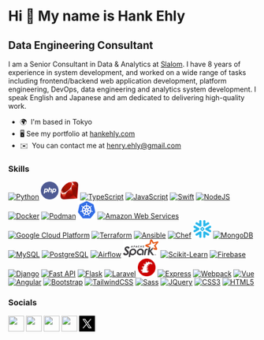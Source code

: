 Hi 👋 My name is Hank Ehly
==========================

Data Engineering Consultant
---------------------------

I am a Senior Consultant in Data & Analytics at <a href="https://www.slalom.com/" target="_blank">Slalom</a>. I have 8 years of experience in system development, and worked on a wide range of tasks including frontend/backend web application development, platform engineering, DevOps, data engineering and analytics system development. I speak English and Japanese and am dedicated to delivering high-quality work.

* 🌍  I'm based in Tokyo
* 🖥️  See my portfolio at [hankehly.com](http://hankehly.com)
* ✉️  You can contact me at [henry.ehly@gmail.com](mailto:henry.ehly@gmail.com)

### Skills

<p align="left">
<!-- languages -->
<a href="https://www.python.org/" target="_blank" rel="noreferrer"><img src="https://raw.githubusercontent.com/danielcranney/readme-generator/main/public/icons/skills/python-colored.svg" width="36" height="36" alt="Python" /></a>
<a href="https://www.php.net/" target="_blank" rel="noreferrer"><img src="img/php.png" width="36" height="36" alt="PHP" /></a>
<a href="https://www.ruby-lang.org/" target="_blank" rel="noreferrer"><img src="img/ruby.png" width="36" height="36" alt="Ruby" /></a>
<a href="https://www.typescriptlang.org/" target="_blank" rel="noreferrer"><img src="https://raw.githubusercontent.com/danielcranney/readme-generator/main/public/icons/skills/typescript-colored.svg" width="36" height="36" alt="TypeScript" /></a>
<a href="https://developer.mozilla.org/en-US/docs/Web/JavaScript" target="_blank" rel="noreferrer"><img src="https://raw.githubusercontent.com/danielcranney/readme-generator/main/public/icons/skills/javascript-colored.svg" width="36" height="36" alt="JavaScript" /></a>
<a href="https://developer.apple.com/swift/" target="_blank" rel="noreferrer"><img src="https://raw.githubusercontent.com/danielcranney/readme-generator/main/public/icons/skills/swift-colored.svg" width="36" height="36" alt="Swift" /></a>
<a href="https://nodejs.org/en/" target="_blank" rel="noreferrer"><img src="https://raw.githubusercontent.com/danielcranney/readme-generator/main/public/icons/skills/nodejs-colored.svg" width="36" height="36" alt="NodeJS" /></a>
<!-- infra -->
<a href="https://www.docker.com/" target="_blank" rel="noreferrer"><img src="https://www.docker.com/wp-content/uploads/2022/03/vertical-logo-monochromatic.png" width="36" height="36" alt="Docker" /></a>
<a href="https://podman.io/" target="_blank" rel="noreferrer"><img src="https://cdn-ak.f.st-hatena.com/images/fotolife/t/tnk4on/20210922/20210922053538.png" width="36" height="36" alt="Podman" /></a>
<a href="https://kubernetes.io/" target="_blank" rel="noreferrer"><img src="img/kubernetes-logo.png" width="36" height="36" alt="Kubernetes" /></a>
<a href="https://aws.amazon.com/" target="_blank" rel="noreferrer"><img src="https://pronto-core-cdn.prontomarketing.com/2/wp-content/uploads/sites/1614/2019/07/21743298_1406722539365107_4308832733562613967_n.png" width="36" height="36" alt="Amazon Web Services" /></a>
<a href="https://console.cloud.google.com" target="_blank" rel="noreferrer"><img src="https://img2.freepng.es/20190612/vok/kisspng-cloud-computing-google-cloud-platform-cloud-storag-google-cloud-logo-png-image-free-download-searchpn-5d01a5ae4d22e9.530730771560389038316.jpg" width="36" height="36" alt="Google Cloud Platform" /></a>
<a href="https://www.terraform.io/" target="_blank" rel="noreferrer"><img src="https://brandeps.com/logo-download/T/Terraform-logo-vector-01.svg" width="36" height="36" alt="Terraform" /></a>
<a href="https://www.ansible.com/" target="_blank" rel="noreferrer"><img src="https://encrypted-tbn0.gstatic.com/images?q=tbn:ANd9GcTFxMUn8xvTFe_VyxKkZ2amISvULap6Lg0ZD7CwuPFfeA&s" width="36" height="36" alt="Ansible" /></a>
<a href="https://docs.chef.io/ruby/" target="_blank" rel="noreferrer"><img src="https://www.clipartmax.com/png/middle/270-2709691_chef-opscode.png" width="36" height="36" alt="Chef" /></a>
<!-- databases -->
<a href="https://www.snowflake.com/" target="_blank" rel="noreferrer"><img src="img/snowflake-logo.png" width="36" height="36" alt="Snowflake" /></a>
<a href="https://www.mongodb.com/" target="_blank" rel="noreferrer"><img src="https://raw.githubusercontent.com/danielcranney/readme-generator/main/public/icons/skills/mongodb-colored.svg" width="36" height="36" alt="MongoDB" /></a>
<a href="https://www.mysql.com/" target="_blank" rel="noreferrer"><img src="https://raw.githubusercontent.com/danielcranney/readme-generator/main/public/icons/skills/mysql-colored.svg" width="36" height="36" alt="MySQL" /></a>
<a href="https://www.postgresql.org/" target="_blank" rel="noreferrer"><img src="https://raw.githubusercontent.com/danielcranney/readme-generator/main/public/icons/skills/postgresql-colored.svg" width="36" height="36" alt="PostgreSQL" /></a>
<!-- frameworks -->
<a href="https://airflow.apache.org/" target="_blank" rel="noreferrer"><img src="https://airflow.apache.org/docs/apache-airflow/1.10.6/_images/pin_large.png" width="36" height="36" alt="Airflow" /></a>
<a href="https://spark.apache.org/docs/latest/api/python/" target="_blank" rel="noreferrer"><img src="img/apache-spark-logo.png" width="72" height="36" alt="Spark" /></a>
<a href="https://scikit-learn.org/" target="_blank" rel="noreferrer"><img src="https://upload.wikimedia.org/wikipedia/commons/thumb/0/05/Scikit_learn_logo_small.svg/1200px-Scikit_learn_logo_small.svg.png" width="36" height="36" alt="Scikit-Learn" /></a>
<a href="https://firebase.google.com/" target="_blank" rel="noreferrer"><img src="https://raw.githubusercontent.com/danielcranney/readme-generator/main/public/icons/skills/firebase-colored.svg" width="36" height="36" alt="Firebase" /></a>
<a href="https://www.djangoproject.com/" target="_blank" rel="noreferrer"><img src="https://raw.githubusercontent.com/danielcranney/readme-generator/main/public/icons/skills/django-colored.svg" width="36" height="36" alt="Django" /></a>
<a href="https://fastapi.tiangolo.com/" target="_blank" rel="noreferrer"><img src="https://raw.githubusercontent.com/danielcranney/readme-generator/main/public/icons/skills/fastapi-colored.svg" width="36" height="36" alt="Fast API" /></a>
<a href="https://flask.palletsprojects.com/en/2.0.x/" target="_blank" rel="noreferrer"><img src="https://raw.githubusercontent.com/danielcranney/readme-generator/main/public/icons/skills/flask-colored.svg" width="36" height="36" alt="Flask" /></a>
<a href="https://laravel.com/" target="_blank" rel="noreferrer"><img src="https://raw.githubusercontent.com/danielcranney/readme-generator/main/public/icons/skills/laravel-colored.svg" width="36" height="36" alt="Laravel" /></a>
<a href="https://rubyonrails.org/" target="_blank" rel="noreferrer"><img src="img/rails.png" width="36" height="36" alt="Ruby on Rails" /></a>
<a href="https://expressjs.com/" target="_blank" rel="noreferrer"><img src="https://raw.githubusercontent.com/danielcranney/readme-generator/main/public/icons/skills/express-colored.svg" width="36" height="36" alt="Express" /></a>
<!-- frontend -->
<a href="https://webpack.js.org/" target="_blank" rel="noreferrer"><img src="https://raw.githubusercontent.com/danielcranney/readme-generator/main/public/icons/skills/webpack-colored.svg" width="36" height="36" alt="Webpack" /></a>
<a href="https://vuejs.org/" target="_blank" rel="noreferrer"><img src="https://raw.githubusercontent.com/danielcranney/readme-generator/main/public/icons/skills/vuejs-colored.svg" width="36" height="36" alt="Vue" /></a>
<a href="https://angular.io/" target="_blank" rel="noreferrer"><img src="https://raw.githubusercontent.com/danielcranney/readme-generator/main/public/icons/skills/angularjs-colored.svg" width="36" height="36" alt="Angular" /></a>
<a href="https://getbootstrap.com/" target="_blank" rel="noreferrer"><img src="https://raw.githubusercontent.com/danielcranney/readme-generator/main/public/icons/skills/bootstrap-colored.svg" width="36" height="36" alt="Bootstrap" /></a>
<a href="https://tailwindcss.com/" target="_blank" rel="noreferrer"><img src="https://raw.githubusercontent.com/danielcranney/readme-generator/main/public/icons/skills/tailwindcss-colored.svg" width="36" height="36" alt="TailwindCSS" /></a>
<a href="https://sass-lang.com/" target="_blank" rel="noreferrer"><img src="https://raw.githubusercontent.com/danielcranney/readme-generator/main/public/icons/skills/sass-colored.svg" width="36" height="36" alt="Sass" /></a>
<a href="https://jquery.com/" target="_blank" rel="noreferrer"><img src="https://raw.githubusercontent.com/danielcranney/readme-generator/main/public/icons/skills/jquery-colored.svg" width="36" height="36" alt="JQuery" /></a>
<a href="https://www.w3.org/TR/CSS/#css" target="_blank" rel="noreferrer"><img src="https://raw.githubusercontent.com/danielcranney/readme-generator/main/public/icons/skills/css3-colored.svg" width="36" height="36" alt="CSS3" /></a>
<a href="https://developer.mozilla.org/en-US/docs/Glossary/HTML5" target="_blank" rel="noreferrer"><img src="https://raw.githubusercontent.com/danielcranney/readme-generator/main/public/icons/skills/html5-colored.svg" width="36" height="36" alt="HTML5" /></a>
</p>


### Socials

<p align="left"> 
<a href="https://www.github.com/hankehly" target="_blank" rel="noreferrer"><img src="https://raw.githubusercontent.com/danielcranney/readme-generator/main/public/icons/socials/github.svg" width="32" height="32" /></a> 
<a href="https://qiita.com/hankehly" target="_blank" rel="noreferrer"><img src="https://cdn.qiita.com/assets/public/push_notification/image-qiitan-572179a3bbde375850422ea48b2b6272.png" width="32" height="32" /></a> 
<a href="https://www.linkedin.com/in/hankehly" target="_blank" rel="noreferrer"><img src="https://raw.githubusercontent.com/danielcranney/readme-generator/main/public/icons/socials/linkedin.svg" width="32" height="32" /></a> 
<a href="http://www.medium.com/@hankehly" target="_blank" rel="noreferrer"><img src="https://raw.githubusercontent.com/danielcranney/readme-generator/main/public/icons/socials/medium.svg" width="32" height="32" /></a> 
<a href="https://www.twitter.com/hankehly" target="_blank" rel="noreferrer"><img src="img/x-logo.jpg" width="32" height="32" /></a>
</p>
